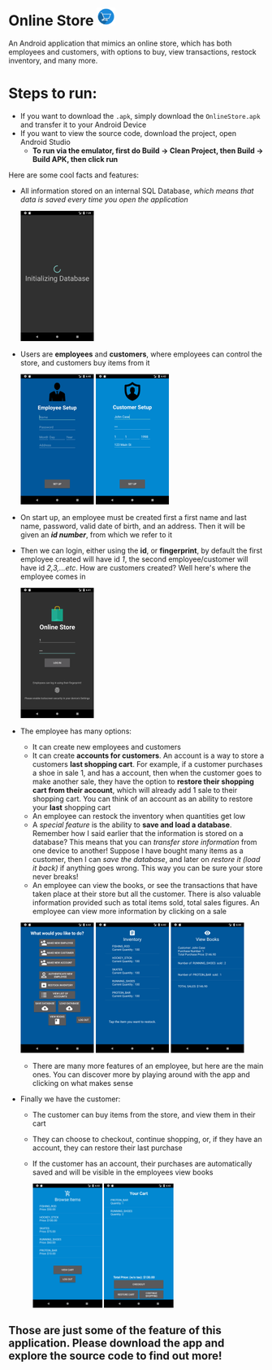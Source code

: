 # Online Store <img src="images/appicon.png" width="7%">
An Android application that mimics an online store, which has both employees and customers, with options to buy, view transactions, restock inventory, and many more.

# Steps to run:
- If you want to download the `.apk`, simply download the `OnlineStore.apk` and transfer it to your Android Device
- If you want to view the source code, download the project, open Android Studio
  - **To run via the emulator, first do Build -> Clean Project, then Build -> Build APK, then click run** 



Here are some cool facts and features:

- All information stored on an internal SQL Database, *which means that data is saved every time you open the application*

  <img src="images/init_db.png" width="30%"> 

- Users are **employees** and **customers**, where employees can control the store, and customers buy items from it

  <img src="images/emp_signup.png" width="30%"> <img src="images/cust_signup.png" width="30%">

- On start up, an employee must be created first a first name and last name, password, valid date of birth, and an address. Then it will be given an ***id number***, from which we refer to it

- Then we can login, either using the **id**, or **fingerprint**, by default the first employee created will have id *1*, the second employee/customer will have id *2,3,...etc*. How are customers created? Well here's where the employee comes in

  <img src="images/main_screen.png" width="30%"> 

- The employee has many options:

  - It can create new employees and customers
  - It can create **accounts for customers**. An account is a way to store a customers **last shopping cart**. For example, if a customer purchases a shoe in sale 1, and has a account, then when the customer goes to make another sale, they have the option to **restore their shopping cart from their account**, which will already add 1 sale to their shopping cart. You can think of an account as an ability to restore your **last** shopping cart
  - An employee can restock the inventory when quantities get low
  - A *special feature* is the ability to **save and load a database**. Remember how I said earlier that the information is stored on a database? This means that you can *transfer store information* from one device to another! Suppose I have bought many items as a customer, then I can *save the database*, and later on *restore it (load it back)* if anything goes wrong. This way you can be sure your store never breaks!
  - An employee can view the books, or see the transactions that have taken place at their store but all the customer. There is also valuable information provided such as total items sold, total sales figures. An employee can view more information by clicking on a sale

  <img src="images/emp_options.png" width="30%"> <img src="images/inv.png" width="30%"> <img src="images/books.png" width="30%">

  - There are many more features of an employee, but here are the main ones. You can discover more by playing around with the app and clicking on what makes sense

- Finally we have the customer:

  - The customer can buy items from the store, and view them in their cart

  - They can choose to checkout, continue shopping, or, if they have an account, they can restore their last purchase

  - If the customer has an account, their purchases are automatically saved and will be visible in the employees view books

    <img src="images/buy.png" width="30%"> <img src="images/cart.png" width="30%"> 



## Those are just some of the feature of this application. Please download the app and explore the source code to find out more!